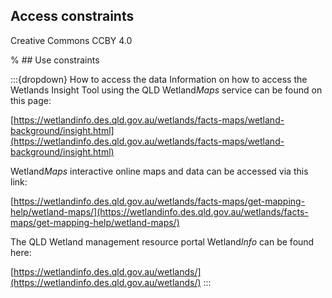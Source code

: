 ## Access constraints

Creative Commons CCBY 4.0

% ## Use constraints

:::{dropdown} How to access the data
Information on how to access the Wetlands Insight Tool using the QLD Wetland*Maps* service can be found on this page:

[https://wetlandinfo.des.qld.gov.au/wetlands/facts-maps/wetland-background/insight.html](https://wetlandinfo.des.qld.gov.au/wetlands/facts-maps/wetland-background/insight.html)

Wetland*Maps* interactive online maps and data can be accessed via this link:

[https://wetlandinfo.des.qld.gov.au/wetlands/facts-maps/get-mapping-help/wetland-maps/](https://wetlandinfo.des.qld.gov.au/wetlands/facts-maps/get-mapping-help/wetland-maps/)

The QLD Wetland management resource portal Wetland*Info* can be found here:

[https://wetlandinfo.des.qld.gov.au/wetlands/](https://wetlandinfo.des.qld.gov.au/wetlands/)
:::

